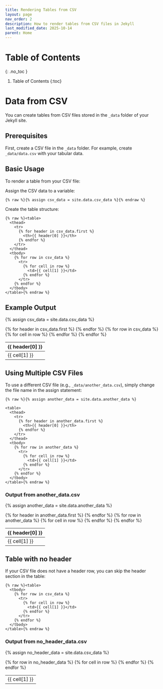 ```yaml
---
title: Rendering Tables from CSV
layout: page
nav_order: 2
description: How to render tables from CSV files in Jekyll
last_modified_date: 2025-10-14
parent: Home
---
```

# Table of Contents
{: .no_toc }
1. Table of Contents
{:toc}

# Data from CSV 

You can create tables from CSV files stored in the `_data` folder of your Jekyll site.

## Prerequisites

First, create a CSV file in the `_data` folder. For example, create `_data/data.csv` with your tabular data.

## Basic Usage

To render a table from your CSV file:

Assign the CSV data to a variable:

```liquid
{% raw %}{% assign csv_data = site.data.csv_data %}{% endraw %}
```

Create the table structure:

```liquid
{% raw %}<table>
  <thead>
    <tr>
      {% for header in csv_data.first %}
        <th>{{ header[0] }}</th>
      {% endfor %}
    </tr>
  </thead>
  <tbody>
    {% for row in csv_data %}
      <tr>
        {% for cell in row %}
          <td>{{ cell[1] }}</td>
        {% endfor %}
      </tr>
    {% endfor %}
  </tbody>
</table>{% endraw %}
```

## Example Output

{% assign csv_data = site.data.csv_data %}
<table>
  <thead>
    <tr>
      {% for header in csv_data.first %}
        <th>{{ header[0] }}</th>
      {% endfor %}
    </tr>
  </thead>
  <tbody>
    {% for row in csv_data %}
      <tr>
        {% for cell in row %}
          <td>{{ cell[1] }}</td>
        {% endfor %}
      </tr>
    {% endfor %}
  </tbody>
</table>

## Using Multiple CSV Files

To use a different CSV file (e.g., `_data/another_data.csv`), simply change the file name in the assign statement:

```liquid
{% raw %}{% assign another_data = site.data.another_data %}

<table>
  <thead>
    <tr>
      {% for header in another_data.first %}
        <th>{{ header[0] }}</th>
      {% endfor %}
    </tr>
  </thead>
  <tbody>
    {% for row in another_data %}
      <tr>
        {% for cell in row %}
          <td>{{ cell[1] }}</td>
        {% endfor %}
      </tr>
    {% endfor %}
  </tbody>
</table>{% endraw %}
```

### Output from another_data.csv

{% assign another_data = site.data.another_data %}
<table>
  <thead>
    <tr>
      {% for header in another_data.first %}
        <th>{{ header[0] }}</th>
      {% endfor %}
    </tr>
  </thead>
  <tbody>
    {% for row in another_data %}
      <tr>
        {% for cell in row %}
          <td>{{ cell[1] }}</td>
        {% endfor %}
      </tr>
    {% endfor %}
  </tbody>
</table>

## Table with no header
If your CSV file does not have a header row, you can skip the header section in the table:

```liquid
{% raw %}<table>
  <tbody>
    {% for row in csv_data %}
      <tr>
        {% for cell in row %}
          <td>{{ cell[1] }}</td>
        {% endfor %}
      </tr>
    {% endfor %}
  </tbody>
</table>{% endraw %}
```
### Output from no_header_data.csv

{% assign no_header_data = site.data.csv_data %}
<table>
  <tbody>
    {% for row in no_header_data %}
      <tr>
        {% for cell in row %}
          <td>{{ cell[1] }}</td>
        {% endfor %}
      </tr>
    {% endfor %}
  </tbody>
</table>